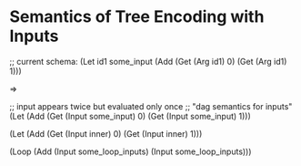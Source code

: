 # Semantics of Tree Encoding with Inputs

;; current schema:
(Let id1 some_input
  (Add (Get (Arg id1) 0) (Get (Arg id1) 1)))

=>

;; input appears twice but evaluated only once
;; "dag semantics for inputs"
(Let
  (Add (Get (Input some_input) 0) (Get (Input some_input) 1)))


(Let
  (Add (Get (Input inner) 0) (Get (Input inner) 1)))


(Loop
  (Add (Input some_loop_inputs) (Input some_loop_inputs)))

